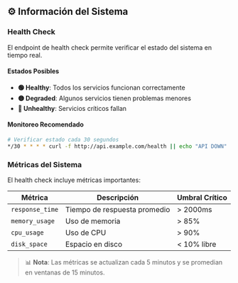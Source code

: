## ⚙️ Información del Sistema

### Health Check

El endpoint de health check permite verificar el estado del sistema en tiempo real.

#### Estados Posibles

- **🟢 Healthy**: Todos los servicios funcionan correctamente
- **🟡 Degraded**: Algunos servicios tienen problemas menores
- **🔴 Unhealthy**: Servicios críticos fallan

#### Monitoreo Recomendado

```bash
# Verificar estado cada 30 segundos
*/30 * * * * curl -f http://api.example.com/health || echo "API DOWN"
```

### Métricas del Sistema

El health check incluye métricas importantes:

| Métrica | Descripción | Umbral Crítico |
|---------|-------------|----------------|
| `response_time` | Tiempo de respuesta promedio | > 2000ms |
| `memory_usage` | Uso de memoria | > 85% |
| `cpu_usage` | Uso de CPU | > 90% |
| `disk_space` | Espacio en disco | < 10% libre |

> 📊 **Nota**: Las métricas se actualizan cada 5 minutos y se promedian en ventanas de 15 minutos.
